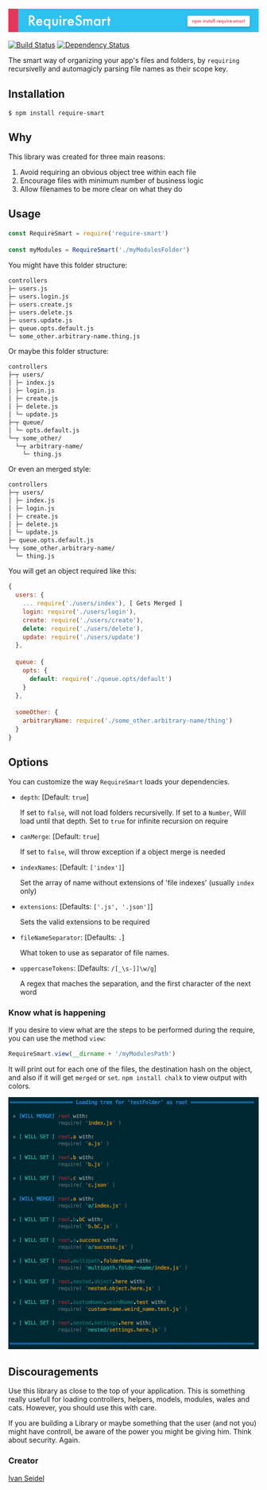 ![Require Smart](midia/require-smart.png)
<!-- [![NPM][npm-image]][npm-url] -->

[![Build Status][build-status-image]][build-status-url] [![Dependency Status][dependencies-image]][dependencies-url]

The smart way of organizing your app's files and folders, by `requiring` recursivelly and automagicly parsing file names as their scope key.


[build-status-image]: https://img.shields.io/travis/ivanseidel/node-require-smart.svg
[build-status-url]: http://travis-ci.org/ivanseidel/node-require-smart
[dependencies-image]: https://gemnasium.com/badges/github.com/ivanseidel/node-require-smart.svg
[dependencies-url]: https://gemnasium.com/github.com/ivanseidel/node-require-smart
[npm-image]: https://nodei.co/npm/require-smart.png?downloads=true&stars=true
[npm-url]: https://nodei.co/npm/require-smart

## Installation

```
$ npm install require-smart
```

## Why

This library was created for three main reasons:

1. Avoid requiring an obvious object tree within each file
2. Encourage files with minimum number of business logic
3. Allow filenames to be more clear on what they do

## Usage

```javascript
const RequireSmart = require('require-smart')

const myModules = RequireSmart('./myModulesFolder')
```

You might have this folder structure:

```
controllers
├─ users.js
├─ users.login.js
├─ users.create.js
├─ users.delete.js
├─ users.update.js
├─ queue.opts.default.js
└─ some_other.arbitrary-name.thing.js
```

Or maybe this folder structure:
```
controllers
├─┬ users/
│ ├─ index.js
│ ├─ login.js
│ ├─ create.js
│ ├─ delete.js
│ └─ update.js
├─┬ queue/
│ └─ opts.default.js
└─┬ some_other/
  └─┬ arbitrary-name/
    └─ thing.js
```

Or even an merged style:
```
controllers
├─┬ users/
│ ├─ index.js
│ ├─ login.js
│ ├─ create.js
│ ├─ delete.js
│ └─ update.js
├─ queue.opts.default.js
└─┬ some_other.arbitrary-name/
  └─ thing.js
```

You will get an object required like this:

```javascript
{
  users: {
    ... require('./users/index'), [ Gets Merged ]
    login: require('./users/login'),
    create: require('./users/create'),
    delete: require('./users/delete'),
    update: require('./users/update')
  },

  queue: {
    opts: {
      default: require('./queue.opts/default')
    }
  },

  someOther: {
    arbitraryName: require('./some_other.arbitrary-name/thing')
  }
}
```

## Options

You can customize the way `RequireSmart` loads your dependencies.

- `depth`: [Default: `true`]
  
  If set to `false`, will not load folders recursivelly. If set to a `Number`, Will load until that depth. Set to `true` for infinite recursion on require
- `canMerge`: [Default: `true`]
  
  If set to `false`, will throw exception if a object merge is needed
- `indexNames`: [Default: `['index']`]
  
  Set the array of name without extensions of 'file indexes' (usually `index` only)
- `extensions`: [Defaults: `['.js', '.json']`]
  
  Sets the valid extensions to be required
- `fileNameSeparator`: [Defaults: `.`]
  
  What token to use as separator of file names.
- `uppercaseTokens`: [Defaults: `/[_\s-]]\w/g`]
  
  A regex that maches the separation, and the first character of the next word
    
### Know what is happening

If you desire to view what are the steps to be performed during the require, you can use the method `view`:

```javascript
RequireSmart.view(__dirname + '/myModulesPath')
```

It will print out for each one of the files, the destination hash on the object, and also if it
will get `merged` or `set`. `npm install chalk` to view output with colors.

![view command](midia/view.png)


## Discouragements

Use this library as close to the top of your application. This is something really usefull
for loading controllers, helpers, models, modules, wales and cats. However, you should use 
this with care.

If you are building a Library or maybe something that the user (and not you) might have controll,
be aware of the power you might be giving him. Think about security. Again.


### Creator
[Ivan Seidel](https://github.com/ivanseidel/node-require-smart)